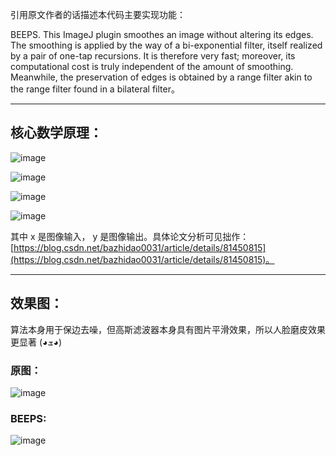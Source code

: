 引用原文作者的话描述本代码主要实现功能：

BEEPS. This ImageJ plugin smoothes an image without altering its edges. The smoothing is applied by the way of a bi-exponential filter, itself realized by a pair of one-tap recursions. It is therefore very fast; moreover, its computational cost is truly independent of the amount of smoothing. Meanwhile, the preservation of edges is obtained by a range filter akin to the range filter found in a bilateral filter。

---


## 核心数学原理：

![image](http://pco31cl5b.bkt.clouddn.com/18-8-15/1698578.jpg)

![image](http://pco31cl5b.bkt.clouddn.com/18-8-15/69898426.jpg)

![image](http://pco31cl5b.bkt.clouddn.com/18-8-15/35028065.jpg)

![image](http://pco31cl5b.bkt.clouddn.com/18-8-15/68613292.jpg)

其中 x 是图像输入， y 是图像输出。具体论文分析可见拙作：[https://blog.csdn.net/bazhidao0031/article/details/81450815](https://blog.csdn.net/bazhidao0031/article/details/81450815)。

---


## 效果图：

算法本身用于保边去噪，但高斯滤波器本身具有图片平滑效果，所以人脸磨皮效果更显著 (◕ܫ◕)

### 原图：
![image](http://pco31cl5b.bkt.clouddn.com/18-8-19/13902887.jpg)

### BEEPS:
![image](http://pco31cl5b.bkt.clouddn.com/18-8-19/27753609.jpg)

